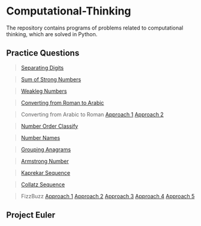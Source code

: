 # Computational-Thinking

<p>The repository contains programs of problems related to computational thinking, which are solved in Python.</p>

## Practice Questions
> [Separating Digits](https://github.com/vaishke/Computational-Thinking/blob/main/WE_Classes/Separating_digits.py)

> [Sum of Strong Numbers](https://github.com/vaishke/Computational-Thinking/blob/main/WE_Classes/sum_of_strong_num.py)

> [Weakleg Numbers](https://github.com/vaishke/Computational-Thinking/blob/main/WE_Classes/weakleg.py)

> [Converting from Roman to Arabic](https://github.com/vaishke/Computational-Thinking/blob/main/WE_Classes/weakleg.py)

> Converting from Arabic to Roman [Approach 1](https://github.com/vaishke/Computational-Thinking/blob/main/WE_Classes/arabic_to_roman_approach1.py)    [Approach 2](https://github.com/vaishke/Computational-Thinking/blob/main/WE_Classes/Arabic_to_roman_app2.py)

> [Number Order Classify](https://github.com/vaishke/Computational-Thinking/blob/main/WE_Classes/number_order_classify.py)

> [Number Names](https://github.com/vaishke/Computational-Thinking/blob/main/WE_Classes/number_names.py)

> [Grouping Anagrams](https://github.com/vaishke/Computational-Thinking/blob/main/WE_Classes/grouping_anagrams.py)

> [Armstrong Number](https://github.com/vaishke/Computational-Thinking/blob/main/WE_Classes/armstrong.py)

> [Kaprekar Sequence](https://github.com/vaishke/Computational-Thinking/blob/main/WE_Classes/Kaprekar_seq.py)

> [Collatz Sequence](https://github.com/vaishke/Computational-Thinking/blob/main/WE_Classes/Collatz_Seq.py)

> FizzBuzz [Approach 1](https://github.com/vaishke/Computational-Thinking/blob/main/WE_Classes/FizzBuzz_approach1.py)    [Approach 2](https://github.com/vaishke/Computational-Thinking/blob/main/WE_Classes/FizzBuzz_approach2.py)    [Approach 3](https://github.com/vaishke/Computational-Thinking/blob/main/WE_Classes/FizzBuzz_approach3.py)    [Approach 4](https://github.com/vaishke/Computational-Thinking/blob/main/WE_Classes/Fuzzbuzz_approach4.py)     [Approach 5](https://github.com/vaishke/Computational-Thinking/blob/main/WE_Classes/FizzBuzz_approach5.py)


## Project Euler

> 
